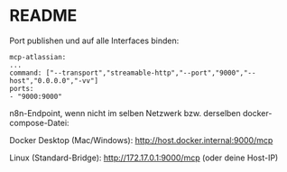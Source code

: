 # README

Port publishen und auf alle Interfaces binden:

```text
mcp-atlassian:
...
command: ["--transport","streamable-http","--port","9000","--host","0.0.0.0","-vv"]
ports:
- "9000:9000"
```

n8n-Endpoint, wenn nicht im selben Netzwerk bzw. derselben docker-compose-Datei:

Docker Desktop (Mac/Windows):
http://host.docker.internal:9000/mcp

Linux (Standard-Bridge):
http://172.17.0.1:9000/mcp (oder deine Host-IP)
